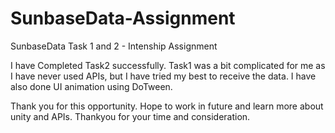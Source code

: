 # SunbaseData-Assignment
SunbaseData Task 1 and 2 - Intenship Assignment 

I have Completed Task2 successfully.
Task1 was a bit complicated for me as I have never used APIs, but I have tried my best to receive the data.
I have also done UI animation using DoTween.

Thank you for this opportunity. Hope to work in future and learn more about unity and APIs.
Thankyou for your time and consideration.
